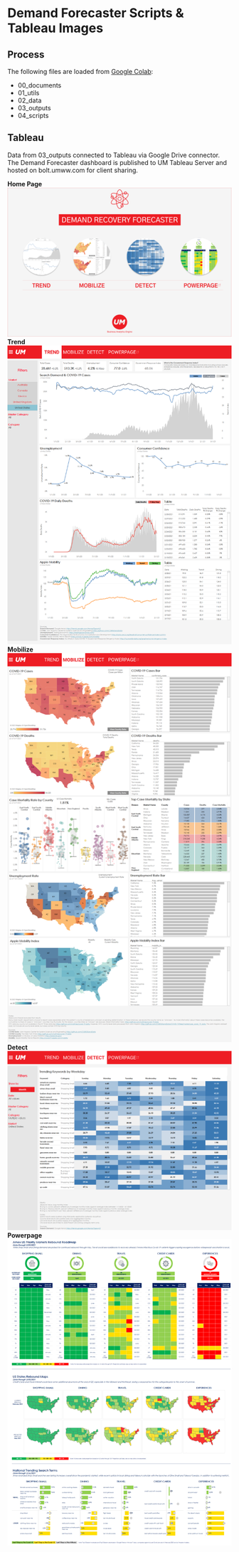 # Demand Forecaster Scripts & Tableau Images
## Process
The following files are loaded from [Google Colab](https://colab.research.google.com/notebooks/intro.ipynb):
- 00_documents
- 01_utils
- 02_data
- 03_outputs
- 04_scripts

## Tableau
Data from 03_outputs connected to Tableau via Google Drive connector. <br>
The Demand Forecaster dashboard is published to UM Tableau Server and hosted on bolt.umww.com for client sharing.

**Home Page**
![Alt text](/DemandForecaster/images/home.png?raw=true "Home Page")
**Trend**
![Alt text](/DemandForecaster/images/trendspotter.png?raw=true "Trend")
**Mobilize**
![Alt text](/DemandForecaster/images/mobilize.png?raw=true "Mobilize")
**Detect**
![Alt text](/DemandForecaster/images/detect_weekday.png?raw=true "Detect")
**Powerpage**
![Alt text](/DemandForecaster/images/US%20States%20View.png?raw=true "Powepage")
